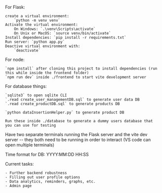 For Flask:

    create a virtual environment:
        `python -m venv venv`
    Activate the virtual environment:
        On Windows: `.\venv\Scripts\activate`
        On Unix or MacOS: `source venv/bin/activate`
    Install dependencies: `pip install -r requirements.txt`
    Run server: `python app.py`
    Deactive virtual environment with:
        `deactivate`

For node:

    `npm install` after cloning this project to install dependencies (run this while inside the frontend folder)
    `npm run dev` inside ./frontend to start vite development server

For database things:

    `sqlite3` to open sqlite CLI
    `.read create_user_managementDB.sql` to generate user data DB
    `.read create_productDB.sql` to generate products DB

    `python dataInsertionHelper.py` to generate product DB

    Run these inside ./database to generate a dummy users database that you can use for testing

Have two separate terminals running the Flask server and the vite dev server -- they both need to be running in order to interact (VS code can open multiple terminals)

Time format for DB: YYYY:MM:DD HH:SS

Current tasks:

    - Further backend robustness
    - Filling out user profile options
    - Data analytics, reminders, graphs, etc.
    - Admin page
